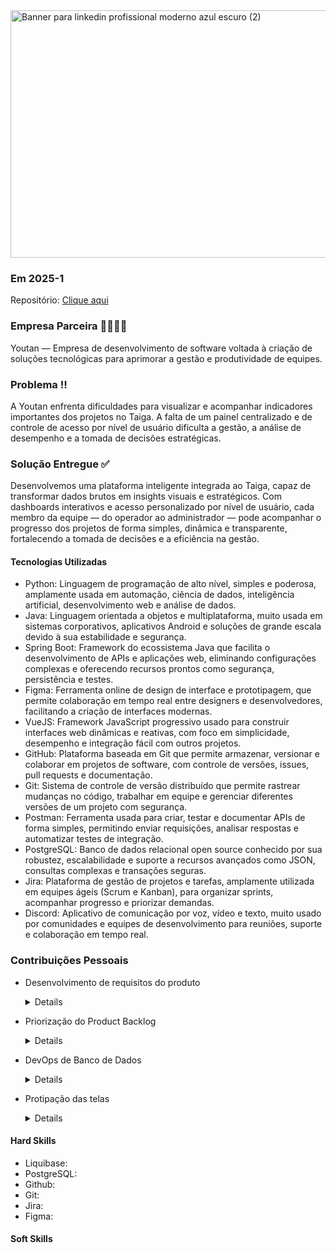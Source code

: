 <img width="1584" height="396" alt="Banner para linkedin profissional moderno azul escuro (2)" src="https://github.com/user-attachments/assets/370de74f-ef4a-431a-b855-dc63045f1604" />

### Em 2025-1

Repositório: <a href="https://github.com/QuantumBitBR/API_5SEM">Clique aqui</a>

### Empresa Parceira 🫱🏻‍🫲🏻
Youtan — Empresa de desenvolvimento de software voltada à criação de soluções tecnológicas para aprimorar a gestão e produtividade de equipes.

### Problema ‼️
A Youtan enfrenta dificuldades para visualizar e acompanhar indicadores importantes dos projetos no Taiga. 
A falta de um painel centralizado e de controle de acesso por nível de usuário dificulta a gestão, a análise de desempenho e a tomada de decisões estratégicas.

### Solução Entregue ✅
Desenvolvemos uma plataforma inteligente integrada ao Taiga, capaz de transformar dados brutos em insights visuais e estratégicos. Com dashboards interativos e acesso personalizado por nível de usuário, cada membro da equipe — do operador ao administrador — pode acompanhar o progresso dos projetos de forma simples, dinâmica e transparente, fortalecendo a tomada de decisões e a eficiência na gestão.

#### Tecnologias Utilizadas
- Python: Linguagem de programação de alto nível, simples e poderosa, amplamente usada em automação, ciência de dados, inteligência artificial, desenvolvimento web e análise de dados.
- Java: Linguagem orientada a objetos e multiplataforma, muito usada em sistemas corporativos, aplicativos Android e soluções de grande escala devido à sua estabilidade e segurança.
- Spring Boot: Framework do ecossistema Java que facilita o desenvolvimento de APIs e aplicações web, eliminando configurações complexas e oferecendo recursos prontos como segurança, persistência e testes.
- Figma: Ferramenta online de design de interface e prototipagem, que permite colaboração em tempo real entre designers e desenvolvedores, facilitando a criação de interfaces modernas.
- VueJS: Framework JavaScript progressivo usado para construir interfaces web dinâmicas e reativas, com foco em simplicidade, desempenho e integração fácil com outros projetos.
- GitHub: Plataforma baseada em Git que permite armazenar, versionar e colaborar em projetos de software, com controle de versões, issues, pull requests e documentação.
- Git: Sistema de controle de versão distribuído que permite rastrear mudanças no código, trabalhar em equipe e gerenciar diferentes versões de um projeto com segurança.
- Postman: Ferramenta usada para criar, testar e documentar APIs de forma simples, permitindo enviar requisições, analisar respostas e automatizar testes de integração.
- PostgreSQL: Banco de dados relacional open source conhecido por sua robustez, escalabilidade e suporte a recursos avançados como JSON, consultas complexas e transações seguras.
- Jira: Plataforma de gestão de projetos e tarefas, amplamente utilizada em equipes ágeis (Scrum e Kanban), para organizar sprints, acompanhar progresso e priorizar demandas.
- Discord: Aplicativo de comunicação por voz, vídeo e texto, muito usado por comunidades e equipes de desenvolvimento para reuniões, suporte e colaboração em tempo real.


### Contribuições Pessoais
- Desenvolvimento de requisitos do produto
  <details>
    <p>Contribui com a definição dos requisitos funcionais e não funcionais da plataforma, identificando as principais métricas e indicadores necessários para otimizar a gestão de projetos no Taiga. Realizei reuniões com stakeholders e membros da equipe de desenvolvimento para entender as dores operacionais e transformá-las em funcionalidades priorizadas no backlog.</p>
    <img width="1075" height="799" alt="image" src="https://github.com/user-attachments/assets/e0d83093-3be8-494a-b991-aed5914b2ee3" />
  </details>

- Priorização do Product Backlog
  <details>
      <p>Organizei e priorizei o backlog do produto utilizando critérios de valor de negócio e impacto técnico. Garanti que as entregas de cada sprint estivessem alinhadas aos objetivos estratégicos da Youtan, especialmente no que diz respeito à criação de dashboards interativos e à diferenciação de acesso por perfis de usuário (Operador, Gestor e Admin).</p>
      <img width="1075" height="805" alt="image" src="https://github.com/user-attachments/assets/8c1767db-dcb6-43b3-8275-3219b4647954" />
  </details>

- DevOps de Banco de Dados
  <details>
      <p>Fui responsável pelo desenvolvimento do processo de DevOps de banco de dados, com foco no versionamento da estrutura utilizando a ferramenta Liquibase. Inicialmente, colaborei com a equipe na criação de um modelo de versionamento manual, o que nos permitiu compreender melhor o fluxo e as necessidades do projeto antes de implementar a ferramenta. Em seguida, configurei o Liquibase para garantir que toda modificação na estrutura do banco de dados gerasse uma versão compatível com a aplicação, permitindo a reversão segura em casos de perda ou necessidade de rollback de versão, mantendo assim a consistência entre aplicação e banco de dados.</p>
      <img width="1219" height="846" alt="image" src="https://github.com/user-attachments/assets/32bf75e0-6179-4a80-90ab-fa0bb3d9b46e" />
  </details>

- Protipação das telas
  <details>
      <p>Fui responsável por desenvolver os protótipos de interface para a tela de dashboards do sistema, atuando desde a concepção visual até a validação das propostas junto à equipe de desenvolvimento. Apliquei princípios de UX/UI Design, garantindo uma navegação intuitiva, hierarquia visual clara e consistência entre os elementos da interface. Também defini paletas de cores, tipografias e padrões de espaçamento, assegurando boa legibilidade e harmonia visual. Além disso, realizei ajustes com base em feedbacks de usuários e do time técnico, aprimorando a experiência e usabilidade do produto final.</p>

    ![stratify](https://github.com/user-attachments/assets/e5360b82-d955-4dcc-b73f-6c9538a2530e)
  </details>

#### Hard Skills
- Liquibase: 
- PostgreSQL: 
- Github: 
- Git: 
- Jira: 
- Figma: 

#### Soft Skills
